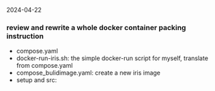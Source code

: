 2024-04-22

### review and rewrite a whole docker container packing instruction

- compose.yaml
- docker-run-iris.sh: the simple docker-run script for myself, translate from compose.yaml
- compose_bulidimage.yaml: create a new iris image
- setup and src: 